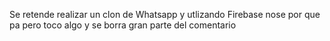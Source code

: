 Se retende realizar un clon de Whatsapp y utlizando Firebase
nose por que pa pero toco algo y se borra gran parte del comentario 
